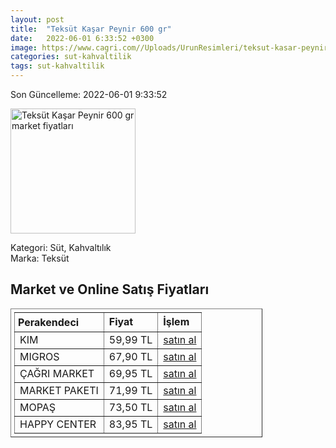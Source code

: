 ```yaml
---
layout: post
title:  "Teksüt Kaşar Peynir 600 gr"
date:   2022-06-01 6:33:52 +0300
image: https://www.cagri.com//Uploads/UrunResimleri/teksut-kasar-peynir-600-gr-692b.jpg
categories: sut-kahvaltilik
tags: sut-kahvaltilik
---
```


Son Güncelleme: 2022-06-01 9:33:52

<img src="https://www.cagri.com//Uploads/UrunResimleri/teksut-kasar-peynir-600-gr-692b.jpg" width="200" alt="Teksüt Kaşar Peynir 600 gr market fiyatları" />

Kategori: Süt, Kahvaltılık
<br />
Marka: Teksüt

<h2>Market ve Online Satış Fiyatları</h2>

<table border="1" style="padding: 5px;width:80%;">
  <tr>
    <td style="padding: 5px;"><strong>Perakendeci</strong></td>
    <td><strong>Fiyat</strong></td>
    <td><strong>İşlem</strong></td>
  </tr>
  <tr>
              <td title="Kim">KIM</td>
              <td>59,99 TL</td>
              <td><a title="Kim" target="_blank" href="https://www.kimgeldi.com/teksut-tost-peyniri-600-gr">satın al</a></td>
            </tr><tr>
              <td title="Migros">MIGROS</td>
              <td>67,90 TL</td>
              <td><a title="Migros" target="_blank" href="https://www.migros.com.tr/teksut-kasar-peyniri-600-g-p-9a24a6">satın al</a></td>
            </tr><tr>
              <td title="Çağrı Market">ÇAĞRI MARKET</td>
              <td>69,95 TL</td>
              <td><a title="Çağrı Market" target="_blank" href="https://www.cagri.com/teksut-kasar-peynir-600-gr">satın al</a></td>
            </tr><tr>
              <td title="Market Paketi">MARKET PAKETI</td>
              <td>71,99 TL</td>
              <td><a title="Market Paketi" target="_blank" href="https://www.marketpaketi.com.tr/teksut-kasar-600-gr-p-241">satın al</a></td>
            </tr><tr>
              <td title="Mopaş">MOPAŞ</td>
              <td>73,50 TL</td>
              <td><a title="Mopaş" target="_blank" href="https://www.mopas.com.tr/teksut-kasar-600-gr/p/797353">satın al</a></td>
            </tr><tr>
              <td title="Happy Center">HAPPY CENTER</td>
              <td>83,95 TL</td>
              <td><a title="Happy Center" target="_blank" href="https://www.happycenter.com.tr/teksut-kasar-peyniri-600-gr">satın al</a></td>
            </tr>
</table>
